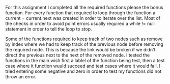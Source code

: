 For this assignment I completed all the required functions please the bonus function. For every function that required to loop through the function a current = current.next was created in order to iterate over the list. Most of the checks in order to avoid point errors usually required a while != null statement in order to tell the loop to stop. 

Some of the functions required to keep track of two nodes such as remove by index where we had to keep track of the previous node before removing the required node. This is because the link would be broken if we didn't direct the previous next to the next of the removed node. I tested the functions in the main wish first a lablel of the function being test, then a test case where it function wuuld succeed and test cases where it would fail. I tried entering some negative and zero in order to test my functions did not throw an error. 